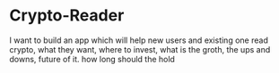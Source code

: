 # Crypto-Reader
I want to build an app which will help new users and existing one read crypto, what they want, where to invest, what is the groth, the ups and downs, future of it. how long should the hold
